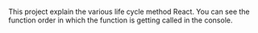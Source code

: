 This project explain the various life cycle method React.
You can see the function order in which the function is getting called in the console.
 